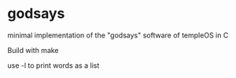# godsays
minimal implementation of the "godsays" software of templeOS in C

Build with make

use -l to print words as a list
